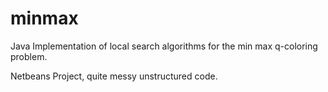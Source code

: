 # minmax
Java Implementation of local search algorithms for the min max q-coloring problem.

Netbeans Project, quite messy unstructured code.
